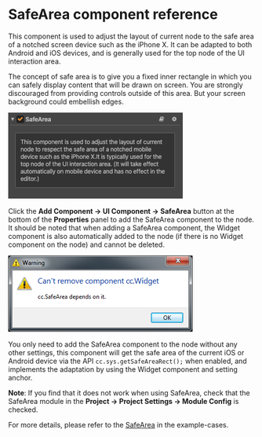 # SafeArea component reference

This component is used to adjust the layout of current node to the safe area of a notched screen device such as the iPhone X. It can be adapted to both Android and iOS devices, and is generally used for the top node of the UI interaction area.

The concept of safe area is to give you a fixed inner rectangle in which you can safely display content that will be drawn on screen. You are strongly discouraged from providing controls outside of this area. But your screen background could embellish edges.

![Renderings](./safearea/renderings.png)

Click the **Add Component -> UI Component -> SafeArea** button at the bottom of the **Properties** panel to add the SafeArea component to the node. It should be noted that when adding a SafeArea component, the Widget component is also automatically added to the node (if there is no Widget component on the node) and cannot be deleted.

![Renderings](./safearea/widget_nodelete.png)

You only need to add the SafeArea component to the node without any other settings, this component will get the safe area of the current iOS or Android device via the API `cc.sys.getSafeAreaRect();` when enabled, and implements the adaptation by using the Widget component and setting anchor.

**Note**: If you find that it does not work when using SafeArea, check that the SafeArea module in the **Project -> Project Settings -> Module Config** is checked.

For more details, please refer to the [SafeArea](https://github.com/cocos-creator/example-cases/tree/master/assets/cases/02_ui/16_safeArea) in the example-cases.
